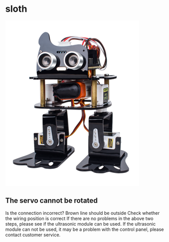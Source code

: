# sloth
![img](../../img/arduino/sloth/sloth.png)

## The servo cannot be rotated
Is the connection incorrect? Brown line should be outside
Check whether the wiring position is correct
If there are no problems in the above two steps, please see if the ultrasonic module can be used.
If the ultrasonic module can not be used, it may be a problem with the control panel, please contact customer service.